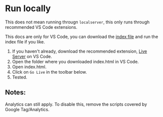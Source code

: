# Run locally
This does not mean running througn `localserver`, this only runs through recommended VS Code extensions.

This docs are only for VS Code, you can download the [index file](https://minhaskamal.github.io/DownGit/#/home?url=https://github.com/softorangetech200/terribly-broken-website/blob/main/index.html) and run the index file if you like.

1. If you haven't already, download the recommended extension, [Live Server](https://marketplace.visualstudio.com/items?itemName=ritwickdey.LiveServer) on VS Code.
2. Open the folder where you downloaded index.html in VS Code.
3. Open index.html.
4. Click on `Go Live` in the toolbar below.
5. Tested.

## Notes:
Analytics can still apply. To disable this, remove the scripts covered by Google Tag/Analytics.
